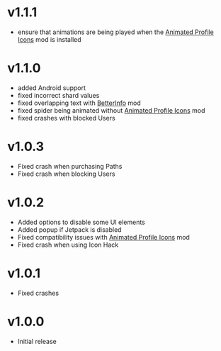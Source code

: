 # v1.1.1
 - ensure that animations are being played when the [Animated Profile Icons](https://geode-sdk.org/mods/thesillydoggo.animatedprofiles) mod is installed

# v1.1.0
 - added Android support
 - fixed incorrect shard values
 - fixed overlapping text with [BetterInfo](https://geode-sdk.org/mods/cvolton.betterinfo) mod
 - fixed spider being animated without [Animated Profile Icons](https://geode-sdk.org/mods/thesillydoggo.animatedprofiles) mod
 - fixed crashes with blocked Users

# v1.0.3
 - Fixed crash when purchasing Paths
 - Fixed crash when blocking Users

# v1.0.2
 - Added options to disable some UI elements
 - Added popup if Jetpack is disabled
 - Fixed compatibility issues with [Animated Profile Icons](https://geode-sdk.org/mods/thesillydoggo.animatedprofiles) mod
 - Fixed crash when using Icon Hack

# v1.0.1
 - Fixed crashes

# v1.0.0
 - Initial release